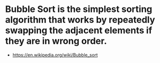 # Bubble Sort is the simplest sorting algorithm that works by repeatedly swapping the adjacent elements if they are in wrong order.

- https://en.wikipedia.org/wiki/Bubble_sort